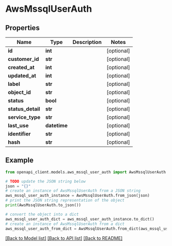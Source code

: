 # AwsMssqlUserAuth


## Properties

Name | Type | Description | Notes
------------ | ------------- | ------------- | -------------
**id** | **int** |  | [optional] 
**customer_id** | **str** |  | [optional] 
**created_at** | **int** |  | [optional] 
**updated_at** | **int** |  | [optional] 
**label** | **str** |  | [optional] 
**object_id** | **str** |  | [optional] 
**status** | **bool** |  | [optional] 
**status_detail** | **str** |  | [optional] 
**service_type** | **str** |  | [optional] 
**last_use** | **datetime** |  | [optional] 
**identifier** | **str** |  | [optional] 
**hash** | **str** |  | [optional] 

## Example

```python
from openapi_client.models.aws_mssql_user_auth import AwsMssqlUserAuth

# TODO update the JSON string below
json = "{}"
# create an instance of AwsMssqlUserAuth from a JSON string
aws_mssql_user_auth_instance = AwsMssqlUserAuth.from_json(json)
# print the JSON string representation of the object
print(AwsMssqlUserAuth.to_json())

# convert the object into a dict
aws_mssql_user_auth_dict = aws_mssql_user_auth_instance.to_dict()
# create an instance of AwsMssqlUserAuth from a dict
aws_mssql_user_auth_from_dict = AwsMssqlUserAuth.from_dict(aws_mssql_user_auth_dict)
```
[[Back to Model list]](../README.md#documentation-for-models) [[Back to API list]](../README.md#documentation-for-api-endpoints) [[Back to README]](../README.md)


